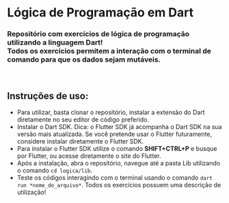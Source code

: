 
<h1>Lógica de Programação em Dart</h1>

<h3>Repositório com exercícios de lógica de programação utilizando a linguagem Dart!<br>
    Todos os exercícios permitem a interação com o terminal de comando para que os dados sejam mutáveis.</h3><br>

<h2>Instruções de uso:</h2>
<ul>
    <li>Para utilizar, basta clonar o repositório, instalar a extensão do Dart diretamente no seu editor de código preferido.</li>
    <li>Instalar o Dart SDK. Dica: o Flutter SDK já acompanha o Dart SDK na sua versão mais atualizada. Se você pretende usar o Flutter futuramente,
    considere instalar diretamente o Flutter SDK.</li>
    <li>Para instalar o Flutter SDK utilize o comando <strong>SHIFT+CTRL+P</strong> e busque por Flutter, ou acesse diretamente o site do Flutter.</li>
    <li>Após a instalação, abra o repositório, navegue até a pasta Lib utilizando o comando <code>cd logica/lib</code>.</li>
    <li>Teste os códigos interagindo com o terminal usando o comando <code>dart run *nome_do_arquivo*</code>. Todos os exercícios possuem uma descrição de utilização!</li>
</ul>

